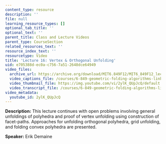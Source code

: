 ```yaml
---
content_type: resource
description: ''
file: null
learning_resource_types: []
optional_tab_title: ''
optional_text: ''
parent_title: Class and Lecture Videos
parent_type: CourseSection
related_resources_text: ''
resource_index_text: ''
resourcetype: Video
title: 'Lecture 16: Vertex & Orthogonal Unfolding'
uid: e705388d-ec0a-c756-7a51-2648dce64949
video_files:
  archive_url: https://archive.org/download/MIT6.849F12/MIT6_849F12_lec16_300k.mp4
  video_captions_file: /courses/6-849-geometric-folding-algorithms-linkages-origami-polyhedra-fall-2012/fdcc6abeaba0594e96dee75a3f5999dc_2ylK_QUpJcQ.vtt
  video_thumbnail_file: https://img.youtube.com/vi/2ylK_QUpJcQ/default.jpg
  video_transcript_file: /courses/6-849-geometric-folding-algorithms-linkages-origami-polyhedra-fall-2012/72513cd4d3cfc640063267fbe87f1ff7_2ylK_QUpJcQ.pdf
video_metadata:
  youtube_id: 2ylK_QUpJcQ
---
```


**Description:** This lecture continues with open problems involving general unfoldings of polyhedra and proof of vertex unfolding using construction of facet-paths. Approaches for unfolding orthogonal polyhedra, grid unfolding, and folding convex polyhedra are presented.

**Speaker:** Erik Demaine